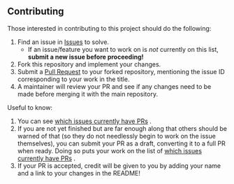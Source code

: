 Contributing
------------

Those interested in contributing to this project should do the following:

1. Find an issue in [Issues](https://github.com/aarjaneiro/ParallelQueue/issues) to solve.
    * If an issue/feature you want to work on is *not* currently on this list, **submit a new issue before proceeding!**
2. Fork this repository and implement your changes.
3. Submit a [Pull Request](https://github.com/aarjaneiro/ParallelQueue/pulls) to your forked repository, mentioning the
   issue ID corresponding to your work in the title.
4. A maintainer will review your PR and see if any changes need to be made before merging it with the main repository.

Useful to know:

1. You can
   see [which issues currently have PRs](https://github.com/aarjaneiro/ParallelQueue/issues?q=is%3Aissue+is%3Aopen+linked%3Apr)
   .
2. If you are not yet finished but are far enough along that others should be warned of that (so they do not needlessly
   begin to work on the issue themselves), you can submit your PR as a draft, converting it to a full PR when ready.
   Doing so puts your work on the list of
   [which issues currently have PRs](https://github.com/aarjaneiro/ParallelQueue/issues?q=is%3Aissue+is%3Aopen+linked%3Apr)
   .
3. If your PR is accepted, credit will be given to you by adding your name and a link to your changes in the README!
